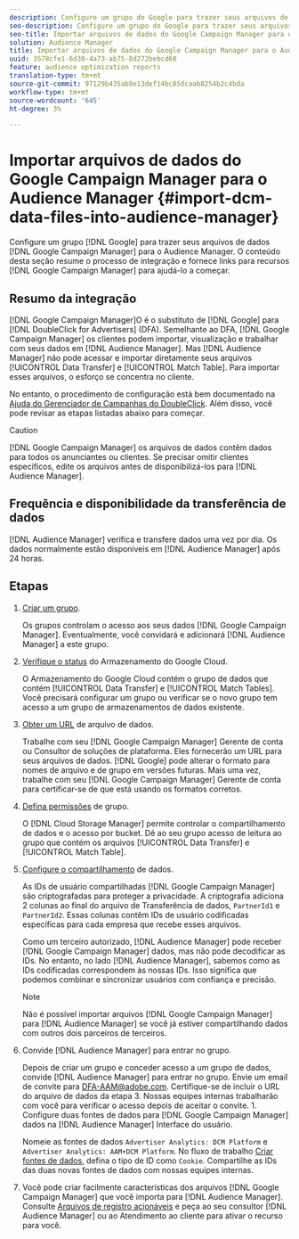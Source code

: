 ```yaml
---
description: Configure um grupo do Google para trazer seus arquivos de dados do Google Campaign Manager para o Audience Manager. O conteúdo desta seção resume o processo de integração e fornece links para recursos do Google Campaign Manager para ajudá-lo a começar.
seo-description: Configure um grupo do Google para trazer seus arquivos de dados do Google Campaign Manager para o Audience Manager. O conteúdo desta seção resume o processo de integração e fornece links para recursos do Google Campaign Manager para ajudá-lo a começar.
seo-title: Importar arquivos de dados do Google Campaign Manager para o Audience Manager
solution: Audience Manager
title: Importar arquivos de dados do Google Campaign Manager para o Audience Manager
uuid: 3578cfe1-6d30-4a73-ab75-8d272bebcd60
feature: audience optimization reports
translation-type: tm+mt
source-git-commit: 97129b435ab8e13def14bc85dcaab8254b2c4bda
workflow-type: tm+mt
source-wordcount: '645'
ht-degree: 3%

---
```



# Importar arquivos de dados do Google Campaign Manager para o Audience Manager {#import-dcm-data-files-into-audience-manager}

Configure um grupo [!DNL Google] para trazer seus arquivos de dados [!DNL Google Campaign Manager] para o Audience Manager. O conteúdo desta seção resume o processo de integração e fornece links para recursos [!DNL Google Campaign Manager] para ajudá-lo a começar.

## Resumo da integração

[!DNL Google Campaign Manager]O é o substituto de [!DNL Google] para [!DNL DoubleClick for Advertisers] (DFA). Semelhante ao DFA, [!DNL Google Campaign Manager] os clientes podem importar, visualização e trabalhar com seus dados em [!DNL Audience Manager]. Mas [!DNL Audience Manager] não pode acessar e importar diretamente seus arquivos [!UICONTROL Data Transfer] e [!UICONTROL Match Table]. Para importar esses arquivos, o esforço se concentra no cliente.

No entanto, o procedimento de configuração está bem documentado na [Ajuda do Gerenciador de Campanhas do DoubleClick](https://support.google.com/dcm/partner/answer/2941575?hl=en&amp;ref_topic=6107456). Além disso, você pode revisar as etapas listadas abaixo para começar.

>[!CAUTION]
>
>[!DNL Google Campaign Manager] os arquivos de dados contêm dados para todos os anunciantes ou clientes. Se precisar omitir clientes específicos, edite os arquivos antes de disponibilizá-los para [!DNL Audience Manager].

## Frequência e disponibilidade da transferência de dados

[!DNL Audience Manager] verifica e transfere dados uma vez por dia. Os dados normalmente estão disponíveis em [!DNL Audience Manager] após 24 horas.

## Etapas

1. [Criar um grupo](https://support.google.com/dcm/partner/answer/3370419?hl=en&amp;ref_topic=6107456).

   Os grupos controlam o acesso aos seus dados [!DNL Google Campaign Manager]. Eventualmente, você convidará e adicionará [!DNL Audience Manager] a este grupo.

1. [Verifique o status](https://support.google.com/dcm/partner/answer/3370481?hl=en&amp;ref_topic=6107456) do Armazenamento do Google Cloud.

   O Armazenamento do Google Cloud contém o grupo de dados que contém [!UICONTROL Data Transfer] e [!UICONTROL Match Tables]. Você precisará configurar um grupo ou verificar se o novo grupo tem acesso a um grupo de armazenamentos de dados existente.

1. [Obter um URL](https://support.google.com/dcm/partner/answer/3370482?hl=en&amp;ref_topic=6107456) de arquivo de dados.

   Trabalhe com seu [!DNL Google Campaign Manager] Gerente de conta ou Consultor de soluções de plataforma. Eles fornecerão um URL para seus arquivos de dados. [!DNL Google] pode alterar o formato para nomes de arquivo e de grupo em versões futuras. Mais uma vez, trabalhe com seu [!DNL Google Campaign Manager] Gerente de conta para certificar-se de que está usando os formatos corretos.

1. [Defina permissões](https://cloud.google.com/storage/docs/cloud-console?csw=1#_bucketpermission) de grupo.

   O [!DNL Cloud Storage Manager] permite controlar o compartilhamento de dados e o acesso por bucket. Dê ao seu grupo acesso de leitura ao grupo que contém os arquivos [!UICONTROL Data Transfer] e [!UICONTROL Match Table].

1. [Configure o compartilhamento](https://support.google.com/dcm/partner/answer/6206106?hl=en) de dados.

   As IDs de usuário compartilhadas [!DNL Google Campaign Manager] são criptografadas para proteger a privacidade. A criptografia adiciona 2 colunas ao final do arquivo de Transferência de dados, `PartnerId1` e `PartnerId2`. Essas colunas contêm IDs de usuário codificadas específicas para cada empresa que recebe esses arquivos.

   Como um terceiro autorizado, [!DNL Audience Manager] pode receber [!DNL Google Campaign Manager] dados, mas não pode decodificar as IDs. No entanto, no lado [!DNL Audience Manager], sabemos como as IDs codificadas correspondem às nossas IDs. Isso significa que podemos combinar e sincronizar usuários com confiança e precisão.

   >[!NOTE]
   >Não é possível importar arquivos [!DNL Google Campaign Manager] para [!DNL Audience Manager] se você já estiver compartilhando dados com outros dois parceiros de terceiros.

1. Convide [!DNL Audience Manager] para entrar no grupo.

   Depois de criar um grupo e conceder acesso a um grupo de dados, convide [!DNL Audience Manager] para entrar no grupo. Envie um email de convite para DFA-AAM@adobe.com. Certifique-se de incluir o URL do arquivo de dados da etapa 3. Nossas equipes internas trabalharão com você para verificar o acesso depois de aceitar o convite. 1. Configure duas fontes de dados para [!DNL Google Campaign Manager] dados na [!DNL Audience Manager] Interface do usuário.

   Nomeie as fontes de dados `Advertiser Analytics: DCM Platform` e `Advertiser Analytics: AAM+DCM Platform`. No fluxo de trabalho [Criar fontes de dados](../../../features/manage-datasources.md#create-data-source), defina o tipo de ID como `Cookie`. Compartilhe as IDs das duas novas fontes de dados com nossas equipes internas.

1. Você pode criar facilmente características dos arquivos [!DNL Google Campaign Manager] que você importa para [!DNL Audience Manager]. Consulte [Arquivos de registro acionáveis](../../../integration/media-data-integration/actionable-log-files.md) e peça ao seu consultor [!DNL Audience Manager] ou ao Atendimento ao cliente para ativar o recurso para você.
